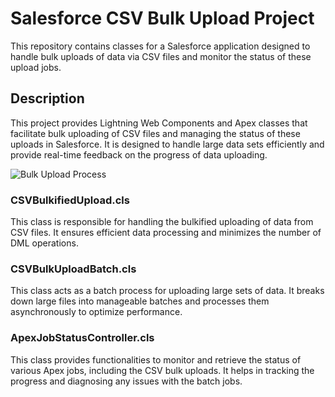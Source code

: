 # Salesforce CSV Bulk Upload Project

This repository contains classes for a Salesforce application designed to handle bulk uploads of data via CSV files and monitor the status of these upload jobs.

## Description

This project provides Lightning Web Components and Apex classes that facilitate bulk uploading of CSV files and managing the status of these uploads in Salesforce. It is designed to handle large data sets efficiently and provide real-time feedback on the progress of data uploading.


![Bulk Upload Process](https://i.imgur.com/vELsOXJ.gif)

### CSVBulkifiedUpload.cls

This class is responsible for handling the bulkified uploading of data from CSV files. It ensures efficient data processing and minimizes the number of DML operations.

### CSVBulkUploadBatch.cls

This class acts as a batch process for uploading large sets of data. It breaks down large files into manageable batches and processes them asynchronously to optimize performance.

### ApexJobStatusController.cls

This class provides functionalities to monitor and retrieve the status of various Apex jobs, including the CSV bulk uploads. It helps in tracking the progress and diagnosing any issues with the batch jobs.

